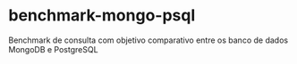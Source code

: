 # benchmark-mongo-psql

Benchmark de consulta com objetivo comparativo entre os banco de dados MongoDB e PostgreSQL
